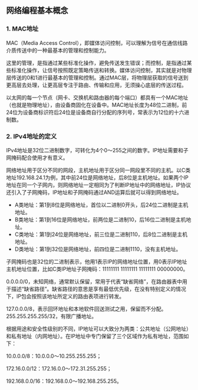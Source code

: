 ## 网络编程基本概念

### 1. MAC地址

MAC（Media Access Control），即媒体访问控制，可以理解为信号在通信线路介质传送中的一种最基本的管理和控制能力。

这里的管理，是指通过某些标准化操作，避免传送发生错误；而控制，是指通过某些标准化操作，让信号按照既定策略传送和转换。媒体访问控制，其实就是对物理层传送的0和1进行最基本的管理和控制。通过MAC层，将物理层获取的信号送到更高层去处理，让更高层专注于路由、传输和应用，无须操心底层的传送过程。

以太网的每一个节点（网卡、交换机和路由器的每个端口）都具有一个MAC地址（也就是物理地址），由设备商固化在设备中。MAC地址长度为48位二进制，前24位为设备商标识符后24位是设备商自行分配的序列号，常表示为12位的十六进制数。

### 2. IPv4地址的定义

IPv4地址是32位二进制数字，可转化为4个0～255之间的数字。IP地址需要和子网掩码配合使用才有意义。

网络地址用于区分不同的网段，主机地址用于区分同一网段里不同的主机。以C类地址192.168.24.1为例，其中前24位是网络地址，后8位是主机地址。如果两个IP地址在同一个子网内，则网络地址一定相同为了判断IP地址中的网络地址，IP协议还引入了子网掩码，IP地址和子网掩码通过AND运算后就可以得到网络地址。

- A类地址：第1到8位是网络地址，首位以二进制0开头，后24位二进制是主机地址。
- B类地址：第1到16位是网络地址，前两位是二进制10，后16位二进制是主机地址。
- C类地址：第1到24位是网络地址，前三位是二进制110，后8位二进制是主机地址。
- D类地址：第1到32位是网络地址，前四位是二进制1110，没有主机地址。

子网掩码也是32位的二进制表示，他用1表示IP的网络地址位置，用0表示IP地址主机地址位置，比如C类IP地址子网掩码：11111111 11111111 11111111 00000000。

0.0.0.0/0，未知网络，通常默认保留，常用于代表“缺省网络”，在路由器表中用于描述“缺省路径”。缺省路径的意思是享有最低优先级，在没有特别定义的情况下，IP包会按照该地址所定义的路由表项进行转发。

127.0.0.0/8，表示回环地址和本地软件回送测试之用，保留而不分配。255.255.255.255/32，有限广播地址。

根据用途和安全性级别的不同，IP地址可以大致分为两类：公共地址（公网地址）和私有地址（内网地址）。在IP地址中专门保留了三个区域作为私有地址，范围如下：

10.0.0.0/8：10.0.0.0～10.255.255.255；

172.16.0.0/12：172.16.0.0～172.31.255.255；

192.168.0.0/16：192.168.0.0～192.168.255.255。

